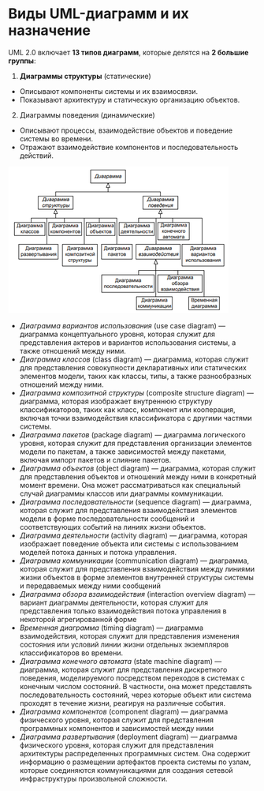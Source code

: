 # Виды UML-диаграмм и их назначение

UML 2.0 включает **13 типов диаграмм**, которые делятся на **2 большие группы**:

1. **Диаграммы структуры** (статические)

- Описывают компоненты системы и их взаимосвязи.
- Показывают архитектуру и статическую организацию объектов.

2. Диаграммы поведения (динамические)

- Описывают процессы, взаимодействие объектов и поведение системы во времени.
- Отражают взаимодействие компонентов и последовательность действий.

![uml_history.png](img/diagram_types.png)

- _Диаграмма вариантов использования_ (use case diagram) — диаграмма концептуального уровня, которая служит для
  представления актеров и вариантов использования системы, а также отношений между ними.
- _Диаграмма классов_ (class diagram) — диаграмма, которая служит для представления совокупности декларативных или
  статических элементов модели, таких как классы, типы, а также разнообразных отношений между ними.
- _Диаграмма композитной структуры_ (composite structure diagram) — диаграмма, которая изображает внутреннюю структуру
  классификаторов, таких как класс, компонент или кооперация, включая точки взаимодействия классификатора с другими
  частями системы.
- _Диаграмма пакетов_ (package diagram) — диаграмма логического уровня, которая служит для представления организации
  элементов модели по пакетам, а также зависимостей между пакетами, включая импорт пакетов и слияние пакетов.
- _Диаграмма объектов_ (object diagram) — диаграмма, которая служит для представления объектов и отношений между ними в
  конкретный момент времени. Она может рассматриваться как специальный случай диаграммы классов или диаграммы
  коммуникации.
- _Диаграмма последовательности_ (sequence diagram) — диаграмма, которая служит для представления взаимодействия
  элементов модели в форме последовательности сообщений и соответствующих событий на линиях жизни объектов.
- _Диаграмма деятельности_ (activity diagram) — диаграмма, которая изображает поведение объекта или системы с
  использованием моделей потока данных и потока управления.
- _Диаграмма коммуникации_ (communication diagram) — диаграмма, которая служит для представления взаимодействия между
  линиями жизни объектов в форме элементов внутренней структуры системы и передаваемых между ними сообщений
- _Диаграмма обзора взаимодействия_ (interaction overview diagram) — вариант диаграммы деятельности, которая служит для
  представления только взаимодействия потока управления в некоторой агрегированной форме
- _Временная диаграмма_ (timing diagram) — диаграмма взаимодействия, которая служит для представления изменения
  состояния или условий линии жизни отдельных экземпляров классификаторов во времени.
- _Диаграмма конечного автомата_ (state machine diagram) — диаграмма, которая служит для представления дискретного
  поведения, моделируемого посредством переходов в системах с конечным числом состояний. В частности, она может
  представлять последовательность состояний, через которые объект или система проходят в течение жизни, реагируя на
  различные события.
- _Диаграмма компонентов_ (component diagram) — диаграмма физического уровня, которая служит для представления
  программных компонентов и зависимостей между ними
- _Диаграмма развертывания_ (deployment diagram) — диаграмма физического уровня, которая служит для представления
  архитектуры распределенных программных систем. Она содержит информацию о размещении артефактов проекта системы по
  узлам, которые соединяются коммуникациями для создания сетевой инфраструктуры произвольной сложности.